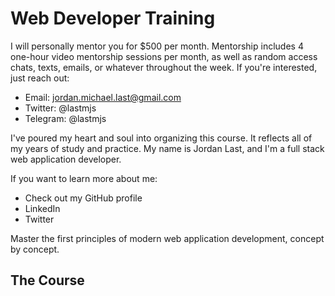 # Web Developer Training



I will personally mentor you for $500 per month. Mentorship includes 4 one-hour video mentorship sessions per month, as well as random access chats, texts, emails, or whatever throughout the week. If you're interested, just reach out:

* Email: jordan.michael.last@gmail.com
* Twitter: @lastmjs
* Telegram: @lastmjs

I've poured my heart and soul into organizing this course. It reflects all of my years of study and practice. My name is Jordan Last, and I'm a full stack web application developer.

If you want to learn more about me:

* Check out my GitHub profile
* LinkedIn
* Twitter

Master the first principles of modern web application development, concept by concept.

## The Course
